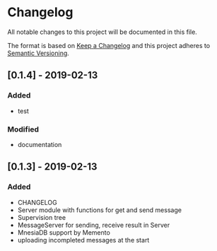 # Changelog
All notable changes to this project will be documented in this file.

The format is based on [Keep a Changelog](http://keepachangelog.com/en/1.0.0/)
and this project adheres to [Semantic Versioning](http://semver.org/spec/v2.0.0.html).

## [0.1.4] - 2019-02-13
### Added
- test

### Modified
- documentation

## [0.1.3] - 2019-02-13
### Added
- CHANGELOG
- Server module with functions for get and send message
- Supervision tree
- MessageServer for sending, receive result in Server
- MnesiaDB support by Memento
- uploading incompleted messages at the start
